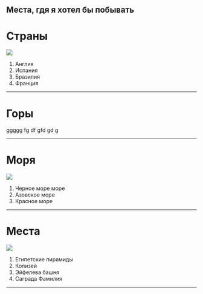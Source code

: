## Места, гдя я хотел бы побывать

# Страны
![](countries.jpg)

1. Англия
2. Испания
3. Бразилия
4. Франция

---
# Горы
ggggg
fg
df
gfd
gd
g


---
# Моря
![](seas.jpg)

1. Черное море море
2. Азовское море
3. Красное море
---
# Места
![](places.jpg)

1. Египетские пирамиды
2. Колизей
3. Эйфелева башня 
4. Саграда Фамилия
---